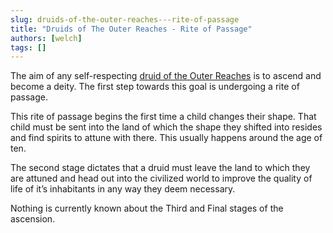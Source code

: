 ```yaml
---
slug: druids-of-the-outer-reaches---rite-of-passage
title: "Druids of The Outer Reaches - Rite of Passage"
authors: [welch]
tags: []
---
```


The aim of any self-respecting [druid of the Outer Reaches](/wikis/druids-of-the-outer-reaches) is to ascend and become a deity. The first step towards this goal is undergoing a rite of passage.
 
This rite of passage begins the first time a child changes their shape. That child must be sent into the land of which the shape they shifted into resides and find spirits to attune with there. This usually happens around the age of ten.
 
The second stage dictates that a druid must leave the land to which they are attuned and head out into the civilized world to improve the quality of life of it’s inhabitants in any way they deem necessary.
 
Nothing is currently known about the Third and Final stages of the ascension.